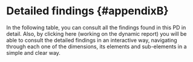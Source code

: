 # Detailed findings  {#appendixB} 

In the following table, you can consult all the findings found in this PD in detail. Also, by clicking here (working on the dynamic report) you will be able to consult the detailed findings in an interactive way, navigating through each one of the dimensions, its elements and sub-elements in a simple and clear way.

